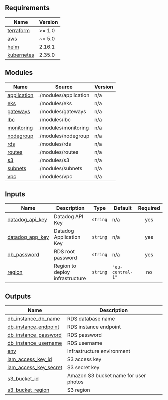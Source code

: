 <!-- BEGIN_TF_DOCS -->
## Requirements

| Name | Version |
|------|---------|
| <a name="requirement_terraform"></a> [terraform](#requirement\_terraform) | >= 1.0 |
| <a name="requirement_aws"></a> [aws](#requirement\_aws) | ~> 5.0 |
| <a name="requirement_helm"></a> [helm](#requirement\_helm) | 2.16.1 |
| <a name="requirement_kubernetes"></a> [kubernetes](#requirement\_kubernetes) | 2.35.0 |

## Modules

| Name | Source | Version |
|------|--------|---------|
| <a name="module_application"></a> [application](#module\_application) | ./modules/application | n/a |
| <a name="module_eks"></a> [eks](#module\_eks) | ./modules/eks | n/a |
| <a name="module_gateways"></a> [gateways](#module\_gateways) | ./modules/gateways | n/a |
| <a name="module_lbc"></a> [lbc](#module\_lbc) | ./modules/lbc | n/a |
| <a name="module_monitoring"></a> [monitoring](#module\_monitoring) | ./modules/monitoring | n/a |
| <a name="module_nodegroup"></a> [nodegroup](#module\_nodegroup) | ./modules/nodegroup | n/a |
| <a name="module_rds"></a> [rds](#module\_rds) | ./modules/rds | n/a |
| <a name="module_routes"></a> [routes](#module\_routes) | ./modules/routes | n/a |
| <a name="module_s3"></a> [s3](#module\_s3) | ./modules/s3 | n/a |
| <a name="module_subnets"></a> [subnets](#module\_subnets) | ./modules/subnets | n/a |
| <a name="module_vpc"></a> [vpc](#module\_vpc) | ./modules/vpc | n/a |

## Inputs

| Name | Description | Type | Default | Required |
|------|-------------|------|---------|:--------:|
| <a name="input_datadog_api_key"></a> [datadog\_api\_key](#input\_datadog\_api\_key) | Datadog API Key | `string` | n/a | yes |
| <a name="input_datadog_app_key"></a> [datadog\_app\_key](#input\_datadog\_app\_key) | Datadog Application Key | `string` | n/a | yes |
| <a name="input_db_password"></a> [db\_password](#input\_db\_password) | RDS root password | `string` | n/a | yes |
| <a name="input_region"></a> [region](#input\_region) | Region to deploy infrastructure | `string` | `"eu-central-1"` | no |

## Outputs

| Name | Description |
|------|-------------|
| <a name="output_db_instance_db_name"></a> [db\_instance\_db\_name](#output\_db\_instance\_db\_name) | RDS database name |
| <a name="output_db_instance_endpoint"></a> [db\_instance\_endpoint](#output\_db\_instance\_endpoint) | RDS instance endpoint |
| <a name="output_db_instance_password"></a> [db\_instance\_password](#output\_db\_instance\_password) | RDS password |
| <a name="output_db_instance_username"></a> [db\_instance\_username](#output\_db\_instance\_username) | RDS username |
| <a name="output_env"></a> [env](#output\_env) | Infrastructure environment |
| <a name="output_iam_access_key_id"></a> [iam\_access\_key\_id](#output\_iam\_access\_key\_id) | S3 access key |
| <a name="output_iam_access_key_secret"></a> [iam\_access\_key\_secret](#output\_iam\_access\_key\_secret) | S3 secret key |
| <a name="output_s3_bucket_id"></a> [s3\_bucket\_id](#output\_s3\_bucket\_id) | Amazon S3 bucket name for user photos |
| <a name="output_s3_bucket_region"></a> [s3\_bucket\_region](#output\_s3\_bucket\_region) | S3 region |
<!-- END_TF_DOCS -->